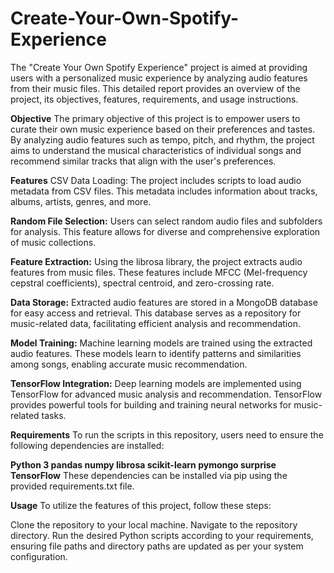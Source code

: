 # Create-Your-Own-Spotify-Experience
The "Create Your Own Spotify Experience" project is aimed at providing users with a personalized music experience by analyzing audio features from their music files. This detailed report provides an overview of the project, its objectives, features, requirements, and usage instructions.

**Objective**
The primary objective of this project is to empower users to curate their own music experience based on their preferences and tastes. By analyzing audio features such as tempo, pitch, and rhythm, the project aims to understand the musical characteristics of individual songs and recommend similar tracks that align with the user's preferences.

**Features**
CSV Data Loading: The project includes scripts to load audio metadata from CSV files. This metadata includes information about tracks, albums, artists, genres, and more.

**Random File Selection:**
Users can select random audio files and subfolders for analysis. This feature allows for diverse and comprehensive exploration of music collections.

**Feature Extraction:**
Using the librosa library, the project extracts audio features from music files. These features include MFCC (Mel-frequency cepstral coefficients), spectral centroid, and zero-crossing rate.

**Data Storage:** 
Extracted audio features are stored in a MongoDB database for easy access and retrieval. This database serves as a repository for music-related data, facilitating efficient analysis and recommendation.

**Model Training:**
Machine learning models are trained using the extracted audio features. These models learn to identify patterns and similarities among songs, enabling accurate music recommendation.

**TensorFlow Integration:**
Deep learning models are implemented using TensorFlow for advanced music analysis and recommendation. TensorFlow provides powerful tools for building and training neural networks for music-related tasks.

**Requirements**
To run the scripts in this repository, users need to ensure the following dependencies are installed:

**Python 3
pandas
numpy
librosa
scikit-learn
pymongo
surprise
TensorFlow**
These dependencies can be installed via pip using the provided requirements.txt file.

**Usage**
To utilize the features of this project, follow these steps:

Clone the repository to your local machine.
Navigate to the repository directory.
Run the desired Python scripts according to your requirements, ensuring file paths and directory paths are updated as per your system configuration.
